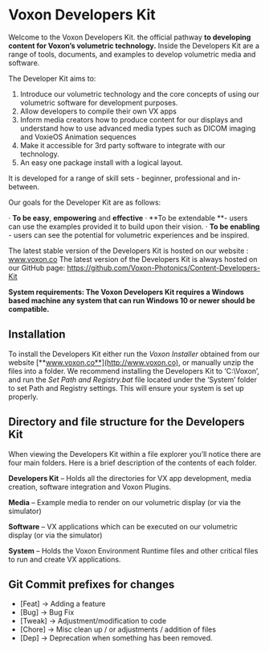 # Voxon Developers Kit

 Welcome to the Voxon Developers Kit. the official pathway **to developing content for Voxon’s volumetric technology.**  Inside the Developers Kit are a range of tools, documents, and examples to develop volumetric media and software. 

The Developer Kit aims to:

1)  Introduce our volumetric technology and the core concepts of using our volumetric software for development purposes.
2)  Allow developers to compile their own VX apps
3)  Inform media creators how to produce content for our displays and understand how to use advanced media types such as DICOM imaging and VoxieOS Animation sequences 
4)  Make it accessible for 3rd party software to integrate with our technology. 
5)  An easy one package install with a logical layout. 


It is developed for a range of skill sets - beginner, professional and in-between.

Our goals for the Developer Kit are as follows:

·     **To be easy**, **empowering** and **effective** 
·     **To be extendable **- users can use the examples provided it to build upon their vision.
·     **To be enabling** - users can see the potential for volumetric experiences and be inspired. 

The latest stable version of the Developers Kit is hosted on our website : www.voxon.co
The latest version of the Developers Kit is always hosted on our GitHub page: https://github.com/Voxon-Photonics/Content-Developers-Kit

**System requirements: The Voxon Developers Kit requires a Windows based machine any system that can run Windows 10 or newer should be compatible.**

## Installation

To install the Developers Kit either run the *Voxon Installer* obtained from our website [**www.voxon.co**](http://www.voxon.co), or manually unzip the files into a folder. We recommend installing the Developers Kit to ‘C:\Voxon’, and run the *Set Path and Registry.bat* file located under the ‘System’ folder to set Path and Registry settings. This will ensure your system is set up properly. 

 

##  Directory and file structure for the Developers Kit

 When viewing the Developers Kit within a file explorer you’ll notice there are four main folders. Here is a brief description of the contents of each folder.

**Developers Kit** – Holds all the directories for VX app development, media creation, software integration and Voxon Plugins.

**Media** – Example media to render on our volumetric display (or via the simulator)

**Software** – VX applications which can be executed on our volumetric display (or via the simulator)

**System** – Holds the Voxon Environment Runtime files and other critical files to run and create VX applications. 



## Git Commit prefixes for changes 

* [Feat]		-> Adding a feature 
* [Bug]		-> Bug Fix
* [Tweak]	-> Adjustment/modification to code
* [Chore]	-> Misc clean up / or adjustments / addition of files  
* [Dep]		-> Deprecation when something has been removed. 

